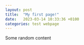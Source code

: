 ```yaml
---
layout: post
title:  "My first page!"
date:   2023-03-14 10:33:36 +0100
categories: test webpage
---
```


Some random content